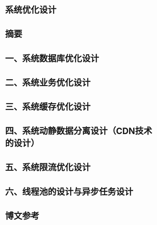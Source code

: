 # 系统优化设计


# 摘要


# 一、系统数据库优化设计


# 二、系统业务优化设计


# 三、系统缓存优化设计


# 四、系统动静数据分离设计（CDN技术的设计）



# 五、系统限流优化设计



# 六、线程池的设计与异步任务设计



# 博文参考


